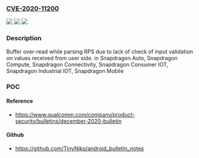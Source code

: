 ### [CVE-2020-11200](https://cve.mitre.org/cgi-bin/cvename.cgi?name=CVE-2020-11200)
![](https://img.shields.io/static/v1?label=Product&message=Snapdragon%20Auto%2C%20Snapdragon%20Compute%2C%20Snapdragon%20Connectivity%2C%20Snapdragon%20Consumer%20IOT%2C%20Snapdragon%20Industrial%20IOT%2C%20Snapdragon%20Mobile&color=blue)
![](https://img.shields.io/static/v1?label=Version&message=APQ8053%2C%20APQ8064AU%2C%20APQ8096AU%2C%20AQT1000%2C%20AR8151%2C%20MDM9640%2C%20MDM9650%2C%20MSM8953%2C%20MSM8996AU%2C%20PM3003A%2C%20PM4125%2C%20PM456%2C%20PM6125%2C%20PM6150%2C%20PM6150A%2C%20PM6150L%2C%20PM6250%2C%20PM6350%2C%20PM640A%2C%20PM640L%2C%20PM640P%2C%20PM660%2C%20PM660A%2C%20PM660L%2C%20PM670%2C%20PM670A%2C%20PM670L%2C%20PM7150A%2C%20PM7150L%2C%20PM7250%2C%20PM7250B%2C%20PM8004%2C%20PM8005%2C%20PM8008%2C%20PM8009%2C%20PM8019%2C%20PM8150%2C%20PM8150A%2C%20PM8150B%2C%20PM8150C%2C%20PM8150L%2C%20PM8250%2C%20PM845%2C%20PM855%2C%20PM855A%2C%20PM855B%2C%20PM855L%2C%20PM855P%2C%20PM8953%2C%20PM8996%2C%20PM8998%2C%20PMC1000H%2C%20PMC7180%2C%20PMD9655%2C%20PME605%2C%20PMI632%2C%20PMI8952%2C%20PMI8994%2C%20PMI8996%2C%20PMI8998%2C%20PMK8001%2C%20PMK8002%2C%20PMK8003%2C%20PMM6155AU%2C%20PMM8155AU%2C%20PMM8195AU%2C%20PMM855AU%2C%20PMM8996AU%2C%20PMR525%2C%20PMR735A%2C%20PMR735B%2C%20PMX50%2C%20PMX55%2C%20QAT3514%2C%20QAT3516%2C%20QAT3518%2C%20QAT3519%2C%20QAT3522%2C%20QAT3550%2C%20QAT3555%2C%20QAT5515%2C%20QAT5516%2C%20QAT5522%2C%20QAT5533%2C%20QBT1000%2C%20QBT1500%2C%20QBT2000%2C%20QCA4020%2C%20QCA6174A%2C%20QCA6175A%2C%20QCA6310%2C%20QCA6320%2C%20QCA6335%2C%20QCA6390%2C%20QCA6391%2C%20QCA6420%2C%20QCA6421%2C%20QCA6426%2C%20QCA6430%2C%20QCA6431%2C%20QCA6436%2C%20QCA6564%2C%20QCA6564A%2C%20QCA6564AU%2C%20QCA6574%2C%20QCA6574A%2C%20QCA6574AU%2C%20QCA6595%2C%20QCA6595AU%2C%20QCA6694%2C%20QCA6694AU%2C%20QCA6696%2C%20QCA9379%2C%20QCC112%2C%20%20...%5Btruncated*%5D%20&color=brightgreen)
![](https://img.shields.io/static/v1?label=Vulnerability&message=Buffer%20Over-read%20in%20Video&color=brightgreen)

### Description

Buffer over-read while parsing RPS due to lack of check of input validation on values received from user side. in Snapdragon Auto, Snapdragon Compute, Snapdragon Connectivity, Snapdragon Consumer IOT, Snapdragon Industrial IOT, Snapdragon Mobile

### POC

#### Reference
- https://www.qualcomm.com/company/product-security/bulletins/december-2020-bulletin

#### Github
- https://github.com/TinyNiko/android_bulletin_notes

